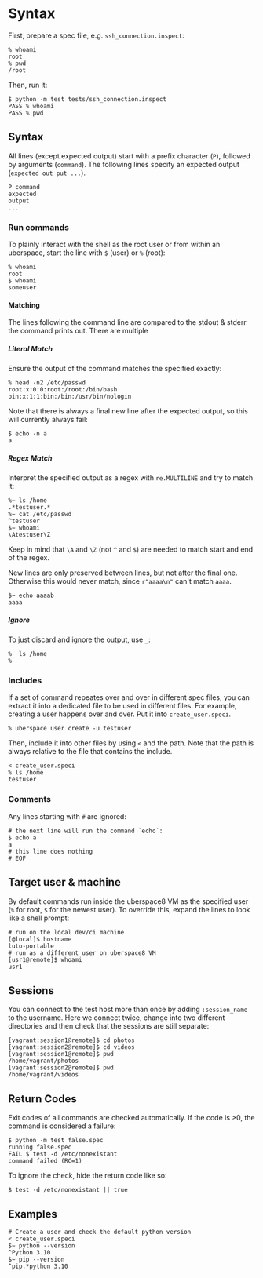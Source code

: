 # Syntax

First, prepare a spec file, e.g. `ssh_connection.inspect`:

```
% whoami
root
% pwd
/root
```

Then, run it:

```
$ python -m test tests/ssh_connection.inspect
PASS % whoami
PASS % pwd
```

## Syntax

All lines (except expected output) start with a prefix character (`P`), followed
by arguments (`command`). The following lines specify an expected output
(`expected out put ...`).

```
P command
expected
output
...
```

### Run commands

To plainly interact with the shell as the root user or from within an uberspace,
start the line with `$` (user) or `%` (root):

```
% whoami
root
$ whoami
someuser
```

#### Matching

The lines following the command line are compared to the stdout & stderr the
command prints out. There are multiple

##### Literal Match

Ensure the output of the command matches the specified exactly:

```
% head -n2 /etc/passwd
root:x:0:0:root:/root:/bin/bash
bin:x:1:1:bin:/bin:/usr/bin/nologin
```

Note that there is always a final new line after the expected output, so this
will currently always fail:

```
$ echo -n a
a
```

##### Regex Match

Interpret the specified output as a regex with `re.MULTILINE` and try to match
it:

```
%~ ls /home
.*testuser.*
%~ cat /etc/passwd
^testuser
$~ whoami
\Atestuser\Z
```

Keep in mind that `\A` and `\Z` (not `^` and `$`) are needed to match start and
end of the regex.

New lines are only preserved between lines, but not after the final one.
Otherwise this would never match, since `r"aaaa\n"` can't match `aaaa`.

```
$~ echo aaaab
aaaa
```

##### Ignore

To just discard and ignore the output, use `_`:

```
%_ ls /home
%
```

### Includes

If a set of command repeates over and over in different spec files, you can
extract it into a dedicated file to be used in different files. For example,
creating a user happens over and over. Put it into `create_user.speci`.

```
% uberspace user create -u testuser
```

Then, include it into other files by using `<` and the path. Note that the path
is always relative to the file that contains the include.

```
< create_user.speci
% ls /home
testuser
```

### Comments

Any lines starting with `#` are ignored:

```
# the next line will run the command `echo`:
$ echo a
a
# this line does nothing
# EOF
```

## Target user & machine

By default commands run inside the uberspace8 VM as the specified user (`%` for
root, `$` for the newest user). To override this, expand the lines to look like
a shell prompt:

```
# run on the local dev/ci machine
[@local]$ hostname
luto-portable
# run as a different user on uberspace8 VM
[usr1@remote]$ whoami
usr1
```

## Sessions

You can connect to the test host more than once by adding `:session_name` to the
username. Here we connect twice, change into two different directories and then
check that the sessions are still separate:

```
[vagrant:session1@remote]$ cd photos
[vagrant:session2@remote]$ cd videos
[vagrant:session1@remote]$ pwd
/home/vagrant/photos
[vagrant:session2@remote]$ pwd
/home/vagrant/videos
```

## Return Codes

Exit codes of all commands are checked automatically. If the code is >0, the
command is considered a failure:

```
$ python -m test false.spec
running false.spec
FAIL $ test -d /etc/nonexistant
command failed (RC=1)
```

To ignore the check, hide the return code like so:

```
$ test -d /etc/nonexistant || true
```

## Examples

```
# Create a user and check the default python version
< create_user.speci
$~ python --version
^Python 3.10
$~ pip --version
^pip.*python 3.10
```
